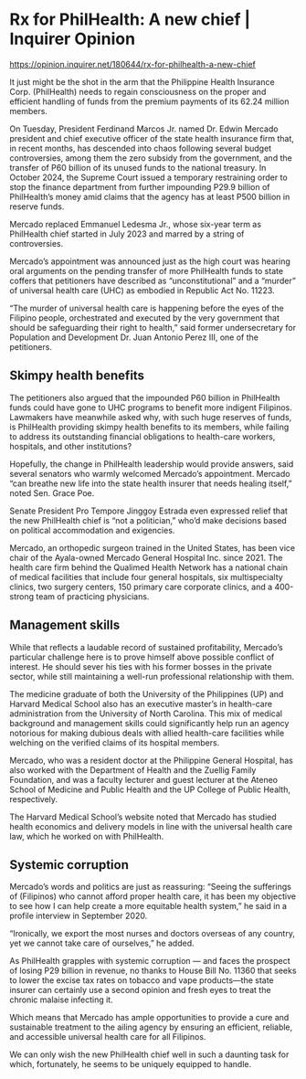 # Rx for PhilHealth: A new chief | Inquirer Opinion

https://opinion.inquirer.net/180644/rx-for-philhealth-a-new-chief



It just might be the shot in the arm that the Philippine Health Insurance Corp. (PhilHealth) needs to regain consciousness on the proper and efficient handling of funds from the premium payments of its 62.24 million members.

On Tuesday, President Ferdinand Marcos Jr. named Dr. Edwin Mercado president and chief executive officer of the state health insurance firm that, in recent months, has descended into chaos following several budget controversies, among them the zero subsidy from the government, and the transfer of P60 billion of its unused funds to the national treasury. In October 2024, the Supreme Court issued a temporary restraining order to stop the finance department from further impounding P29.9 billion of PhilHealth’s money amid claims that the agency has at least P500 billion in reserve funds.

Mercado replaced Emmanuel Ledesma Jr., whose six-year term as PhilHealth chief started in July 2023 and marred by a string of controversies.

Mercado’s appointment was announced just as the high court was hearing oral arguments on the pending transfer of more PhilHealth funds to state coffers that petitioners have described as “unconstitutional” and a “murder” of universal health care (UHC) as embodied in Republic Act No. 11223.

“The murder of universal health care is happening before the eyes of the Filipino people, orchestrated and executed by the very government that should be safeguarding their right to health,” said former undersecretary for Population and Development Dr. Juan Antonio Perez III, one of the petitioners.



##  Skimpy health benefits



The petitioners also argued that the impounded P60 billion in PhilHealth funds could have gone to UHC programs to benefit more indigent Filipinos. Lawmakers have meanwhile asked why, with such huge reserves of funds, is PhilHealth providing skimpy health benefits to its members, while failing to address its outstanding financial obligations to health-care workers, hospitals, and other institutions?

Hopefully, the change in PhilHealth leadership would provide answers, said several senators who warmly welcomed Mercado’s appointment. Mercado “can breathe new life into the state health insurer that needs healing itself,” noted Sen. Grace Poe.

Senate President Pro Tempore Jinggoy Estrada even expressed relief that the new PhilHealth chief is “not a politician,” who’d make decisions based on political accommodation and exigencies.

Mercado, an orthopedic surgeon trained in the United States, has been vice chair of the Ayala-owned Mercado General Hospital Inc. since 2021. The health care firm behind the Qualimed Health Network has a national chain of medical facilities that include four general hospitals, six multispecialty clinics, two surgery centers, 150 primary care corporate clinics, and a 400-strong team of practicing physicians.



##  Management skills



While that reflects a laudable record of sustained profitability, Mercado’s particular challenge here is to prove himself above possible conflict of interest. He should sever his ties with his former bosses in the private sector, while still maintaining a well-run professional relationship with them.

The medicine graduate of both the University of the Philippines (UP) and Harvard Medical School also has an executive master’s in health-care administration from the University of North Carolina. This mix of medical background and management skills could significantly help run an agency notorious for making dubious deals with allied health-care facilities while welching on the verified claims of its hospital members.

Mercado, who was a resident doctor at the Philippine General Hospital, has also worked with the Department of Health and the Zuellig Family Foundation, and was a faculty lecturer and guest lecturer at the Ateneo School of Medicine and Public Health and the UP College of Public Health, respectively.

The Harvard Medical School’s website noted that Mercado has studied health economics and delivery models in line with the universal health care law, which he worked on with PhilHealth.



##  Systemic corruption



Mercado’s words and politics are just as reassuring: “Seeing the sufferings of (Filipinos) who cannot afford proper health care, it has been my objective to see how I can help create a more equitable health system,” he said in a profile interview in September 2020.

“Ironically, we export the most nurses and doctors overseas of any country, yet we cannot take care of ourselves,” he added.

As PhilHealth grapples with systemic corruption — and faces the prospect of losing P29 billion in revenue, no thanks to House Bill No. 11360 that seeks to lower the excise tax rates on tobacco and vape products—the state insurer can certainly use a second opinion and fresh eyes to treat the chronic malaise infecting it.

Which means that Mercado has ample opportunities to provide a cure and sustainable treatment to the ailing agency by ensuring an efficient, reliable, and accessible universal health care for all Filipinos.

We can only wish the new PhilHealth chief well in such a daunting task for which, fortunately, he seems to be uniquely equipped to handle.